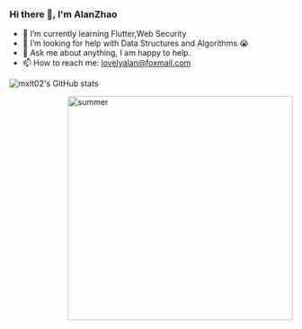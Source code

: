 ### Hi there 👋, I'm AlanZhao





- 🌱 I’m currently learning Flutter,Web Security
- 🤔 I’m looking for help with  Data Structures and Algorithms 😭
- 💬 Ask me about anything, I am happy to help.
- 📫 How to reach me: lovelyalan@foxmail.com



![mxlt02's GitHub stats](https://github-readme-stats.vercel.app/api?username=mxlt02&count_private=true)



<img align="right" alt="summer" width="400px" src="https://media.giphy.com/media/SWoSkN6DxTszqIKEqv/giphy.gif" />